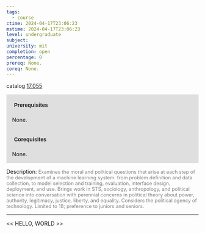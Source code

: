 ```yaml
---
tags:
  - course
ctime: 2024-04-17T23:06:23
mstime: 2024-04-17T23:06:23
level: undergraduate
subject: 
university: mit
completion: open
percentage: 0
prereq: None.
coreq: None.
---
```


catalog [17.055](http://student.mit.edu/catalog/m17a.html#17.055)

<span style="display: block; padding: 15px; background-color: rgb(100, 100, 100, 0.2);"><font id="m_prereq1545_0" style="display: block; font-family: Arial, sans-serif; font-weight: bold; padding: 5px">Prerequisites</font><br><span id="prereq1545_0">None.</span></span>
<span style="display: block; padding: 15px; background-color: rgb(100, 100, 100, 0.2);"><font id="m_coreq1545_0" style="display: block; font-family: Arial, sans-serif; font-weight: bold; padding: 5px">Corequisites</font><br><span id="coreq1545_0">None.</span></span>

<font style="">Description:</font>
<font style="color: grey; font-size: 0.8rem;">Examines the moral and political questions that arise at each step of the development of a machine learning system: from problem definition and data collection, to model selection and training, evaluation, interface design, deployment, and use. Brings work in STS, sociology, anthropology, and political science into conversation with perennial concerns in political theory about power, authority, legitimacy, justice, liberty, and equality. Considers the political agency of technology. Limited to 18; preference to juniors and seniors.</font>



---

<< HELLO, WORLD >>
